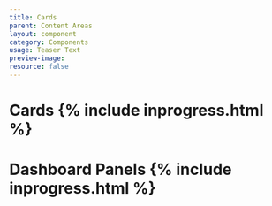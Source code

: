 ```yaml
---
title: Cards
parent: Content Areas
layout: component
category: Components
usage: Teaser Text
preview-image:
resource: false
---
```


# Cards {% include inprogress.html %}

# Dashboard Panels {% include inprogress.html %}
